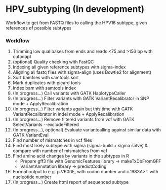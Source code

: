 # HPV_subtyping (In development)
Workflow to get from FASTQ files to calling the HPV16 subtype, given references of possible subtypes

### Workflow

1. Trimming low qual bases from ends and reads <75 and >150 bp with cutadapt
2. (optional) Quality checking with FastQC
3. Indexing all given reference subtypes with sigma-index
4. Aligning all fastq files with sigma-align (uses Bowtie2 for alignment)
5. Sort bamfiles with samtools sort
6. Mark duplicates with picard tools
7. Index bam with samtools index
8. (In progress...) Call variants with GATK HaplotypeCaller
9. (In progress...) Filter variants with GATK VariantRecalibrator in SNP mode + ApplyRecalibration
10. (In progress...) Filter variants again but this time with GATK VariantRecalibrator in indel mode + ApplyRecalibration
11. (In progress...) Remove filtered variants from vcf with GATK SelectVariants --excludeFiltered
12. (In progress...), optional) Evaluate variantcalling against similar data with GATK VariantEval
13. Find number of mismatches in vcf files
14. Find most likely subtype with sigma (sigma-build + sigma solve) & compare with number of mismatches from vcf
15. Find amino acid changes by variants in the subtypes in R
    - Prepare gff3 file with GenomicFeatures library -> makeTxDbFromGFF
    - VariantAnnotation library -> predictCoding
16. Format output to e.g. p.V600E, with codon number and c.1983A>T with nucleotide number
17. (In progress...) Create html report of sequenced subtype
